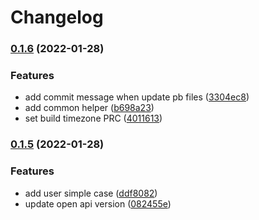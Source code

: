 # Changelog

### [0.1.6](https://github.com/go-sdk/proto/compare/v0.1.5...v0.1.6) (2022-01-28)


### Features

* add commit message when update pb files ([3304ec8](https://github.com/go-sdk/proto/commit/3304ec80698ddbaaf6bede4171df307a8bbadd11))
* add common helper ([b698a23](https://github.com/go-sdk/proto/commit/b698a23c2dcac6f57914054c8622164197077a45))
* set build timezone PRC ([4011613](https://github.com/go-sdk/proto/commit/4011613aa561395f4dd3c1b454c07fd1c03b37e0))

### [0.1.5](https://github.com/go-sdk/proto/compare/v0.1.4...v0.1.5) (2022-01-28)


### Features

* add user simple case ([ddf8082](https://github.com/go-sdk/proto/commit/ddf80821c9584079af43b69a4932df0819d5ae3a))
* update open api version ([082455e](https://github.com/go-sdk/proto/commit/082455ea4be92c11f63e551289c4273da4535284))
